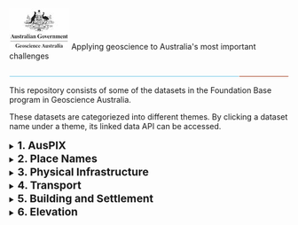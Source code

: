 
![Geoscience Australia](./images/GA.jpg)  Applying geoscience to Australia's most important challenges

![Geoscience Australia](./images/lo.jpg)
  

This repository consists of some of the datasets in the Foundation Base program in Geoscience Australia.

These datasets are categoriezed into different themes. By clicking a dataset name under a theme, its linked data API can be accessed.  

<details>
<summary><b style="font-size:2vw">1. AusPIX</b></summary>  

- [AusPIX](http://ec2-13-211-149-56.ap-southeast-2.compute.amazonaws.com/AusPIX-DGGS-dataset/)
</details>


<details>
<summary><b style="font-size:2vw">2. Place Names</b></summary>  

- [Place Names](https://linked.data.gov.au/dataset/placenames)
</details>


<details>
<summary><b style="font-size:2vw">3. Physical Infrastructure</b></summary>  

- [Powerlines](http://ec2-13-211-149-56.ap-southeast-2.compute.amazonaws.com/FSDF-power-dataset/power_lines)

- [Power Stations](http://ec2-13-211-149-56.ap-southeast-2.compute.amazonaws.com/FSDF-power-dataset/power_stations)

- [Power Substations](http://ec2-13-211-149-56.ap-southeast-2.compute.amazonaws.com/FSDF-power-dataset/power_substations)

- Pipelines

- Waste Managements

- Waste Water Treatments

</details>


<details>
<summary><b style="font-size:2vw">4. Transport</b></summary>  

- Railways

- Airports

- Helipads

- Runways

- Tunnels

- Bridges

- Roads

- Landing Grounds

- Railway Stations
</details>


<details>
<summary><b style="font-size:2vw">5. Building and Settlement</b></summary>  

- Hospitals
- Emergency Management Facilities
</details>


<details>
<summary><b style="font-size:2vw">6. Elevation</b></summary>  

- ELVIS
</details>


